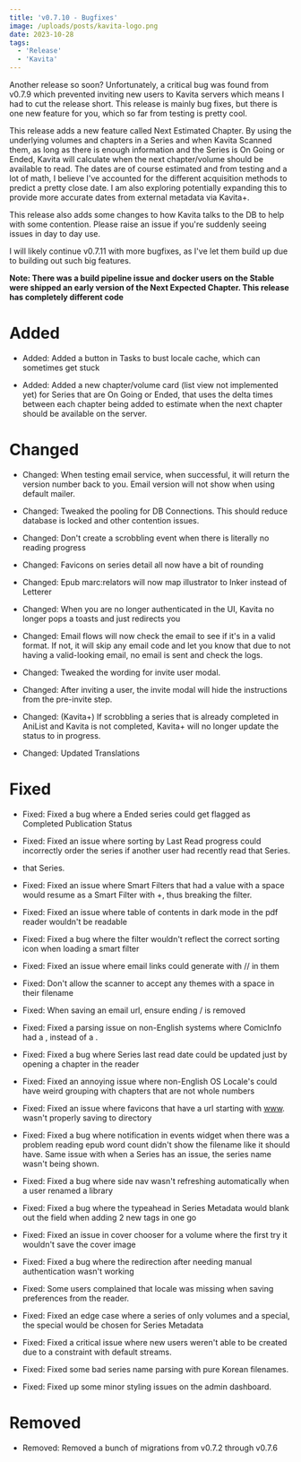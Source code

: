 ```yaml
---
title: 'v0.7.10 - Bugfixes'
image: /uploads/posts/kavita-logo.png
date: 2023-10-28
tags:
  - 'Release'
  - 'Kavita'
---
```


Another release so soon? Unfortunately, a critical bug was found from v0.7.9 which prevented inviting new users to Kavita servers which means I had to cut the release short. This release is mainly bug fixes, but there is one new feature for you, which so far from testing is pretty cool.



This release adds a new feature called Next Estimated Chapter. By using the underlying volumes and chapters in a Series and when Kavita Scanned them, as long as there is enough information and the Series is On Going or Ended, Kavita will calculate when the next chapter/volume should be available to read. The dates are of course estimated and from testing and a lot of math, I believe I've accounted for the different acquisition methods to predict a pretty close date. I am also exploring potentially expanding this to provide more accurate dates from external metadata via Kavita+. 



This release also adds some changes to how Kavita talks to the DB to help with some contention. Please raise an issue if you're suddenly seeing issues in day to day use. 



I will likely continue v0.7.11 with more bugfixes, as I've let them build up due to building out such big features. 



**Note: There was a build pipeline issue and docker users on the Stable were shipped an early version of the Next Expected Chapter. This release has completely different code**



# Added

- Added: Added a button in Tasks to bust locale cache, which can sometimes get stuck

- Added: Added a new chapter/volume card (list view not implemented yet) for Series that are On Going or Ended, that uses the delta times between each chapter being added to estimate when the next chapter should be available on the server.



# Changed

- Changed: When testing email service, when successful, it will return the version number back to you. Email version will not show when using default mailer.

- Changed: Tweaked the pooling for DB Connections. This should reduce database is locked and other contention issues.

- Changed: Don't create a scrobbling event when there is literally no reading progress

- Changed: Favicons on series detail all now have a bit of rounding

- Changed: Epub marc:relators will now map illustrator to Inker instead of Letterer

- Changed: When you are no longer authenticated in the UI, Kavita no longer pops a toasts and just redirects you

- Changed: Email flows will now check the email to see if it's in a valid format. If not, it will skip any email code and let you know that due to not having a valid-looking email, no email is sent and check the logs.

- Changed: Tweaked the wording for invite user modal.

- Changed: After inviting a user, the invite modal will hide the instructions from the pre-invite step.

- Changed: (Kavita+) If scrobbling a series that is already completed in AniList and Kavita is not completed, Kavita+ will no longer update the status to in progress. 

- Changed: Updated Translations



# Fixed

- Fixed: Fixed a bug where a Ended series could get flagged as Completed Publication Status

- Fixed: Fixed an issue where sorting by Last Read progress could incorrectly order the series if another user had recently read that Series.

- that Series.

- Fixed: Fixed an issue where Smart Filters that had a value with a space would resume as a Smart Filter with +, thus breaking the filter.

- Fixed: Fixed an issue where table of contents in dark mode in the pdf reader wouldn't be readable 

- Fixed: Fixed a bug where the filter wouldn't reflect the correct sorting icon when loading a smart filter

- Fixed: Fixed an issue where email links could generate with // in them

- Fixed: Don't allow the scanner to accept any themes with a space in their filename

- Fixed: When saving an email url, ensure ending / is removed

- Fixed: Fixed a parsing issue on non-English systems where ComicInfo had a , instead of a . 

- Fixed: Fixed a bug where Series last read date could be updated just by opening a chapter in the reader

- Fixed: Fixed an annoying issue where non-English OS Locale's could have weird grouping with chapters that are not whole numbers

- Fixed: Fixed an issue where favicons that have a url starting with [www](http://www/). wasn't properly saving to directory

- Fixed: Fixed a bug where notification in events widget when there was a problem reading epub word count didn't show the filename like it should have. Same issue with when a Series has an issue, the series name wasn't being shown.

- Fixed: Fixed a bug where side nav wasn't refreshing automatically when a user renamed a library

- Fixed: Fixed a bug where the typeahead in Series Metadata would blank out the field when adding 2 new tags in one go 

- Fixed: Fixed an issue in cover chooser for a volume where the first try it wouldn't save the cover image 

- Fixed: Fixed a bug where the redirection after needing manual authentication wasn't working

- Fixed: Some users complained that locale was missing when saving preferences from the reader.

- Fixed: Fixed an edge case where a series of only volumes and a special, the special would be chosen for Series Metadata

- Fixed: Fixed a critical issue where new users weren't able to be created due to a constraint with default streams.

- Fixed: Fixed some bad series name parsing with pure Korean filenames.

- Fixed: Fixed up some minor styling issues on the admin dashboard.



# Removed

- Removed: Removed a bunch of migrations from v0.7.2 through v0.7.6